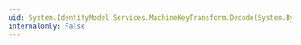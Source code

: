 ```yaml
---
uid: System.IdentityModel.Services.MachineKeyTransform.Decode(System.Byte[])
internalonly: False
---
```

